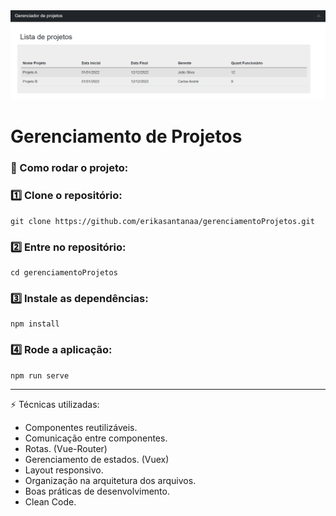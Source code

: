 <img src="./src/assets/bannerReadme.png" width="1200">

# Gerenciamento de Projetos

### 🚀 Como rodar o projeto:

### 1️⃣ Clone o repositório:
```
git clone https://github.com/erikasantanaa/gerenciamentoProjetos.git
```

### 2️⃣ Entre no repositório:
```
cd gerenciamentoProjetos
```

### 3️⃣ Instale as dependências:
```
npm install
```

### 4️⃣ Rode a aplicação:

```
npm run serve
```
---

⚡ Técnicas utilizadas:

- Componentes reutilizáveis.
- Comunicação entre componentes.
- Rotas. (Vue-Router)
- Gerenciamento de estados. (Vuex)
- Layout responsivo.
- Organização na arquitetura dos arquivos.
- Boas práticas de desenvolvimento.
- Clean Code.
